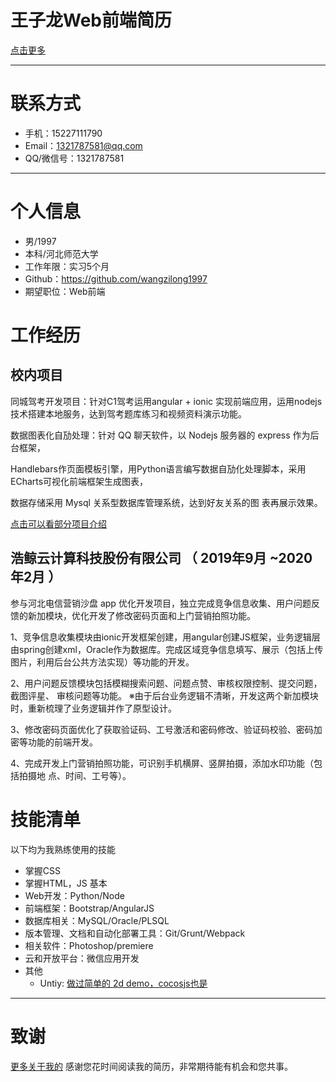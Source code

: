 # 王子龙Web前端简历
[点击更多](https://wangzilong1997.github.io/mine/)
- - -
# 联系方式

* 手机：15227111790
* Email：1321787581@qq.com
* QQ/微信号：1321787581

- - -

# 个人信息

* 男/1997
* 本科/河北师范大学
* 工作年限：实习5个月
* Github：https://github.com/wangzilong1997
* 期望职位：Web前端



# 工作经历

## 校内项目

同城驾考开发项目：针对C1驾考运用angular + ionic 实现前端应用，运用nodejs技术搭建本地服务，达到驾考题库练习和视频资料演示功能。  <br />

数据图表化自劢处理：针对 QQ 聊天软件，以 Nodejs 服务器的 express 作为后台框架， <br />

Handlebars作页面模板引擎，用Python语言编写数据自劢化处理脚本，采用ECharts可视化前端框架生成图表， <br />

数据存储采用 Mysql 关系型数据库管理系统，达到好友关系的图
表再展示效果。  <br />

[点击可以看部分项目介绍](https://github.com/wangzilong1997/The-Story-of-Data/tree/master/H5方向9组（数据故事）/数据故事)
 

## 浩鲸云计算科技股份有限公司 （ 2019年9月 ~2020年2月 ）

参与河北电信营销沙盘 app 优化开发项目，独立完成竞争信息收集、用户问题反馈的新加模块，优化开发了修改密码页面和上门营销拍照功能。 <br />

1、竞争信息收集模块由ionic开发框架创建，用angular创建JS框架，业务逻辑层由spring创建xml，Oracle作为数据库。完成区域竞争信息填写、展示（包括上传图片，利用后台公共方法实现）等功能的开发。 <br />

2、用户问题反馈模块包括模糊搜索问题、问题点赞、审核权限控制、提交问题，截图评星、
审核问题等功能。 
※由于后台业务逻辑不清晰，开发这两个新加模块时，重新梳理了业务逻辑并作了原型设计。 <br />

3、修改密码页面优化了获取验证码、工号激活和密码修改、验证码校验、密码加密等功能的前端开发。  <br />

4、完成开发上门营销拍照功能，可识别手机横屏、竖屏拍摄，添加水印功能（包括拍摄地
点、时间、工号等）。  <br />


# 技能清单

以下均为我熟练使用的技能
* 掌握CSS
* 掌握HTML，JS   基本
* Web开发：Python/Node
* 前端框架：Bootstrap/AngularJS
* 数据库相关：MySQL/Oracle/PLSQL
* 版本管理、文档和自动化部署工具：Git/Grunt/Webpack
* 相关软件：Photoshop/premiere
* 云和开放平台：微信应用开发
* 其他   
    + Untiy:  [做过简单的 2d demo，cocosjs也是](https://github.com/wangzilong1997/C--for-unity)

- - -

# 致谢
[更多关于我的](https://github.com/wangzilong1997/mine)
感谢您花时间阅读我的简历，非常期待能有机会和您共事。

